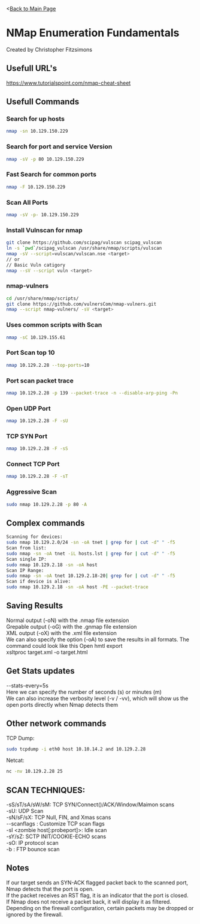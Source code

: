 <[Back to Main Page](https://github.com/ChristopherFitzsimons/WorldSkills2022Cybersecurity)

# NMap Enumeration Fundamentals
Created by Christopher Fitzsimons

## Usefull URL's
https://www.tutorialspoint.com/nmap-cheat-sheet

## Usefull Commands
### Search for up hosts
```bash
nmap -sn 10.129.150.229
```
### Search for port and service Version
```bash
nmap -sV -p 80 10.129.150.229
```
### Fast Search for common ports
```bash
nmap -F 10.129.150.229
```
### Scan All Ports
```bash
nmap -sV -p- 10.129.150.229
```
### Install Vulnscan for nmap
```bash
git clone https://github.com/scipag/vulscan scipag_vulscan
ln -s `pwd`/scipag_vulscan /usr/share/nmap/scripts/vulscan
nmap -sV --script=vulscan/vulscan.nse <target>
// or
// Basic Vuln catigory
nmap --sV --script vuln <target>
```
### nmap-vulners
```bash
cd /usr/share/nmap/scripts/
git clone https://github.com/vulnersCom/nmap-vulners.git
nmap --script nmap-vulners/ -sV <target>
```
### Uses common scripts with Scan
```bash
nmap -sC 10.129.155.61
```
### Port Scan top 10
```bash
nmap 10.129.2.28 --top-ports=10 
```
### Port scan packet trace
```bash
nmap 10.129.2.28 -p 139 --packet-trace -n --disable-arp-ping -Pn
```
### Open UDP Port
```bash
nmap 10.129.2.28 -F -sU
```
### TCP SYN Port
```bash
nmap 10.129.2.28 -F -sS
```
### Connect TCP Port
```bash
nmap 10.129.2.28 -F -sT
```
### Aggressive Scan
```bash
sudo nmap 10.129.2.28 -p 80 -A
```

## Complex commands
```bash
Scanning for devices:
sudo nmap 10.129.2.0/24 -sn -oA tnet | grep for | cut -d" " -f5
Scan from list:
sudo nmap -sn -oA tnet -iL hosts.lst | grep for | cut -d" " -f5
Scan single IP:
sudo nmap 10.129.2.18 -sn -oA host 
Scan IP Range:
sudo nmap -sn -oA tnet 10.129.2.18-20| grep for | cut -d" " -f5
Scan if device is alive:
sudo nmap 10.129.2.18 -sn -oA host -PE --packet-trace 
```

## Saving Results
Normal output (-oN) with the .nmap file extension  
Grepable output (-oG) with the .gnmap file extension  
XML output (-oX) with the .xml file extension  
We can also specify the option (-oA) to save the results in all formats. The command could look like this
Open hmtl export  
xsltproc target.xml -o target.html  

## Get Stats updates
--stats-every=5s  
Here we can specify the number of seconds (s) or minutes (m)  
We can also increase the verbosity level (-v / -vv), which will show us the open ports directly when Nmap detects them  

## Other network commands
TCP Dump:  
```bash
sudo tcpdump -i eth0 host 10.10.14.2 and 10.129.2.28  
```
Netcat:  
```bash
nc -nv 10.129.2.28 25
```

## SCAN TECHNIQUES:
  -sS/sT/sA/sW/sM: TCP SYN/Connect()/ACK/Window/Maimon scans  
  -sU: UDP Scan  
  -sN/sF/sX: TCP Null, FIN, and Xmas scans  
  --scanflags <flags>: Customize TCP scan flags  
  -sI <zombie host[:probeport]>: Idle scan  
  -sY/sZ: SCTP INIT/COOKIE-ECHO scans  
  -sO: IP protocol scan  
  -b <FTP relay host>: FTP bounce scan  

## Notes
If our target sends an SYN-ACK flagged packet back to the scanned port, Nmap detects that the port is open.  
If the packet receives an RST flag, it is an indicator that the port is closed.  
If Nmap does not receive a packet back, it will display it as filtered. Depending on the firewall configuration, certain packets may be dropped or ignored by the firewall.  
